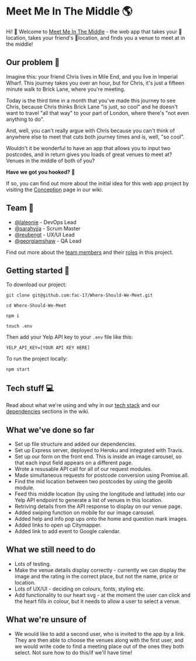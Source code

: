 # Meet Me In The Middle 🌎

Hi! 👋 Welcome to [Meet Me In The Middle](https://meet-me-in-the-middl.herokuapp.com/) - the web app that takes your 📍 location, takes your friend's 📍location, and finds you a venue to meet at in the middle!

## Our problem 🤔

Imagine this: your friend Chris lives in Mile End, and you live in Imperial Wharf. This journey takes you over an hour, but for Chris, it's just a fifteen minute walk to Brick Lane, where you're meeting. 

Today is the third time in a month that you've made this journey to see Chris, because Chris thinks Brick Lane "is just, so cool" and he doesn't want to travel "all that way" to your part of London, where there's "not even anything to do". 

And, well, you can't really argue with Chris because you can't think of anywhere else to meet that cuts both journey times and is, well, "so cool".

Wouldn't it be wonderful to have an app that allows you to input two postcodes, and in return gives you loads of great venues to meet at? Venues in the middle of both of you?

**Have we got you hooked?** 🎣

If so, you can find out more about the initial idea for this web app project by visiting the [Conception](https://github.com/fac-17/Where-Should-We-Meet/wiki/Conception) page in our wiki.

## Team 🤼

- [@laleonie](https://github.com/LaLeonie) - DevOps Lead
- [@sarahyjja](https://github.com/sarahyjja) - Scrum Master
- [@reubengt](https://github.com/reubengt) - UX/UI Lead
- [@georgiamshaw](https://github.com/georgiamshaw) - QA Lead

Find out more about the [team members](https://github.com/fac-17/Where-Should-We-Meet/wiki/Team) and their [roles](https://github.com/fac-17/Where-Should-We-Meet/wiki/Team-Roles) in this project. 

## Getting started 🏁

To download our project:

    git clone git@github.com:fac-17/Where-Should-We-Meet.git
    
    cd Where-Should-We-Meet
    
    npm i
    
    touch .env
    
Then add your Yelp API key to your ```.env``` file like this:

    YELP_API_KEY=[YOUR API KEY HERE]

To run the project locally:

    npm start

## Tech stuff 💻

Read about what we're using and why in our [tech stack](https://github.com/fac-17/Where-Should-We-Meet/wiki/Tech-Stack) and our [dependencies](https://github.com/fac-17/Where-Should-We-Meet/wiki/Dependencies) sections in the wiki.

## What we've done so far

- Set up file structure and added our dependencies.
- Set up Express server, deployed to Heroku and integrated with Travis.
- Set up our form on the front end. This is inside an image carousel, so that each input field appears on a different page.
- Wrote a resusable API call for all of our request modules.
- Made simultaneous requests for postcode conversion using Promise.all.
- Find the mid location between two postcodes by using the geolib module.
- Feed this middle location (by using the longtitude and latitude) into our Yelp API endpoint to generate a list of venues in this location.
- Retriving details from the API response to display on our venue page.
- Added swiping function on mobile for our image carousel.
- Added help and info pop ups onto the home and question mark images.
- Added links to open up Citymapper.
- Added link to add event to Google calendar.

## What we still need to do

- Lots of testing.
- Make the venue details display correctly - currently we can display the image and the rating in the correct place, but not the name, price or location.
- Lots of UX/UI - deciding on colours, fonts, styling etc.
- Add functionality to our heart svg - at the moment the user can click and the heart fills in colour, but it needs to allow a user to select a venue. 

## What we're unsure of

- We would like to add a second user, who is invited to the app by a link. They are then able to choose the venues along with the first user, and we would write code to find a meeting place out of the ones they both select. Not sure how to do this/if we'll have time!


